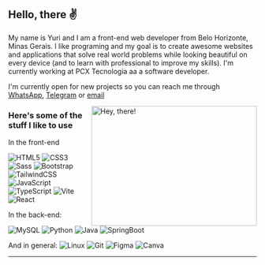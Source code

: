 ## Hello, there ✌

My name is Yuri and I am a front-end web developer from Belo Horizonte, Minas Gerais. I like programing and my goal is to create awesome websites and applications that solve real world problems while looking beautiful on every device (and to learn with professional to improve my skills). I'm currently working at PCX Tecnologia aa a software developer.

I'm currently open for new projects so you can reach me through [WhatsApp](https://wa.me/5531983901251), [Telegram](https://t.me/moraesyuri) or [email](mailto:contato@isaacpontes.dev.br)


<a href="#">
<img src="https://media1.tenor.com/images/a7bd6b94430c1e66148d580209e377c5/tenor.gif?itemid=5043108" title="hello" width="335" height="243" align="right" alt="Hey, there!">
</a>


### Here's some of the stuff I like to use


In the front-end

![HTML5](https://img.shields.io/badge/-HTML5-232323?style=flat&labelColor=E34F26&logo=html5&logoColor=ffffff)
![CSS3](https://img.shields.io/badge/-CSS3-232323?style=flat&labelColor=1572B6&logo=css3&logoColor=ffffff)
![Sass](https://img.shields.io/badge/-Sass-232323?style=flat&labelColor=CC6699&logo=sass&logoColor=ffffff)
![Bootstrap](https://img.shields.io/badge/-Bootstrap-232323?style=flat&labelColor=7952B3&logo=bootstrap&logoColor=ffffff)
![TailwindCSS](https://img.shields.io/badge/-Tailwind-232323?style=flat&labelColor=06B6D4&logo=tailwindcss&logoColor=ffffff)
![JavaScript](https://img.shields.io/badge/-JavaScript-232323?style=flat&labelColor=F7DF1E&logo=javascript&logoColor=000000)
![TypeScript](https://img.shields.io/badge/-TypeScript-232323?style=flat&labelColor=3178C6&logo=typescript&logoColor=ffffff)
![Vite](https://img.shields.io/badge/-Vite-232323?style=flat&labelColor=646CFF&logo=vite&logoColor=ffe330)
![React](https://img.shields.io/badge/-React-232323?style=flat&labelColor=61DAFB&logo=react&logoColor=000000)
<!-- ![NextJS](https://img.shields.io/badge/-NextJS-232323?style=flat&labelColor=000000&logo=nextdotjs&logoColor=ffffff) -->
<!-- ![Vue.js](https://img.shields.io/badge/-Vue.js-232323?style=flat&labelColor=4FC08D&logo=vue.js&logoColor=ffffff) -->
In the back-end:

![MySQL](https://img.shields.io/badge/-MySQL-232323?style=flat&labelColor=4479A1&logo=mysql&logoColor=ffffff)
![Python](https://img.shields.io/badge/-Python-232323?style=flat&labelColor=3776AB&logo=python&logoColor=A2BB3E)
![Java](https://img.shields.io/badge/-Java-232323?style=flat&labelColor=007396&logo=java&logoColor=25BE56)
![SpringBoot](https://img.shields.io/badge/-SpringBoot-232323?style=flat&labelColor=6DB33F&logo=springboot&logoColor=CBCBCB)
<!-- 
![Node](https://img.shields.io/badge/-Node-232323?style=flat&labelColor=339933&logo=nodedotjs&logoColor=ffffff)
![MongoDB](https://img.shields.io/badge/-MongoDB-232323?style=flat&labelColor=47A248&logo=mongodb&logoColor=ffffff)
![PostgreSQL](https://img.shields.io/badge/-PostgreSQL-232323?style=flat&labelColor=4169E1&logo=postgresql&logoColor=ffffff)
 -->


And in general:
![Linux](https://img.shields.io/badge/-Linux-232323?style=flat-square&labelColor=FCC624&logo=linux&logoColor=000000)
![Git](https://img.shields.io/badge/-Git-232323?style=flat-square&labelColor=F05032&logo=git&logoColor=ffffff)
![Figma](https://img.shields.io/badge/-Figma-232323?style=flat-square&labelColor=#FCFEFC&logo=figma&logoColor=BB3E6D)
![Canva](https://img.shields.io/badge/-Canva-ff75f7?style=flat-square&labelColor=ff75f7&logo=canva&logoColor=34CADA)

<hr>
